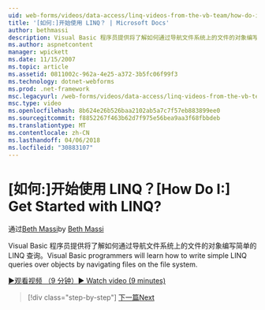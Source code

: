 ```yaml
---
uid: web-forms/videos/data-access/linq-videos-from-the-vb-team/how-do-i-get-started-with-linq
title: '[如何:]开始使用 LINQ？ | Microsoft Docs'
author: bethmassi
description: Visual Basic 程序员提供将了解如何通过导航文件系统上的文件的对象编写简单的 LINQ 查询。
ms.author: aspnetcontent
manager: wpickett
ms.date: 11/15/2007
ms.topic: article
ms.assetid: 0811002c-962a-4e25-a372-3b5fc06f99f3
ms.technology: dotnet-webforms
ms.prod: .net-framework
msc.legacyurl: /web-forms/videos/data-access/linq-videos-from-the-vb-team/how-do-i-get-started-with-linq
msc.type: video
ms.openlocfilehash: 8b624e26b526baa2102ab5a7c7f57eb883899ee0
ms.sourcegitcommit: f8852267f463b62d7f975e56bea9aa3f68fbbdeb
ms.translationtype: MT
ms.contentlocale: zh-CN
ms.lasthandoff: 04/06/2018
ms.locfileid: "30883107"
---
```

<a name="how-do-i-get-started-with-linq"></a><span data-ttu-id="0d409-104">[如何:]开始使用 LINQ？</span><span class="sxs-lookup"><span data-stu-id="0d409-104">[How Do I:] Get Started with LINQ?</span></span>
====================
<span data-ttu-id="0d409-105">通过[Beth Massi](https://github.com/bethmassi)</span><span class="sxs-lookup"><span data-stu-id="0d409-105">by [Beth Massi](https://github.com/bethmassi)</span></span>

<span data-ttu-id="0d409-106">Visual Basic 程序员提供将了解如何通过导航文件系统上的文件的对象编写简单的 LINQ 查询。</span><span class="sxs-lookup"><span data-stu-id="0d409-106">Visual Basic programmers will learn how to write simple LINQ queries over objects by navigating files on the file system.</span></span>

[<span data-ttu-id="0d409-107">&#9654;观看视频 （9 分钟）</span><span class="sxs-lookup"><span data-stu-id="0d409-107">&#9654; Watch video (9 minutes)</span></span>](https://channel9.msdn.com/Blogs/ASP-NET-Site-Videos/how-do-i-get-started-with-linq)

> [!div class="step-by-step"]
> [<span data-ttu-id="0d409-108">下一篇</span><span class="sxs-lookup"><span data-stu-id="0d409-108">Next</span></span>](how-do-i-perform-group-and-aggregate-queries.md)
